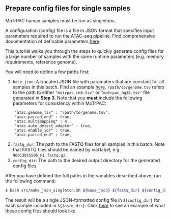 ## Prepare config files for single samples

MoTrPAC human samples must be run as singletons. 

A configuration (config) file is a file in JSON format that specifies input parameters required to run the ATAC-seq pipeline. Find comprehensive documentation of definable parameters [here](https://github.com/ENCODE-DCC/atac-seq-pipeline/blob/master/docs/input.md).  

This tutorial walks you through the steps to quickly generate config files for a large number of samples with the same runtime parameters (e.g. memory requirements, reference genome).  

You will need to define a few paths first: 
1. `base_json`: A trucated JSON file with paramaters that are constant for all samples in this batch. Find an example [here](examples/base.json). `/path/to/genome.tsv` refers to the path to either `"motrpac_rn6.tsv"` or `"motrpac_hg38.tsv"` file generated in **Step 3**. Note that you **must** include the following parameters for consistency within MoTrPAC:
```
    "atac.genome_tsv" : "/path/to/genome.tsv",
    "atac.paired_end" : true,
    "atac.multimapping" : 4,
    "atac.auto_detect_adapter" : true,
    "atac.enable_idr" : true,
    "atac.paired_end" : true,
```
2. `fastq_dir`: The path to the FASTQ files for all samples in this batch. Note that FASTQ files should be named by vial label, e.g. `90013015505_R1.fastq.gz`.  
3. `config_dir`: The path to the desired output directory for the generated config files. 

After you have defined the full paths in the variables described above, run the following command:
```bash
$ bash src/make_json_singleton.sh ${base_json} ${fastq_dir} ${config_dir} 
```

The result will be a single JSON-formatted config file in `${config_dir}` for each sample included in `${fastq_dir}`. Click [here](../examples/singleton_example.json) to see an example of what these config files should look like.  
